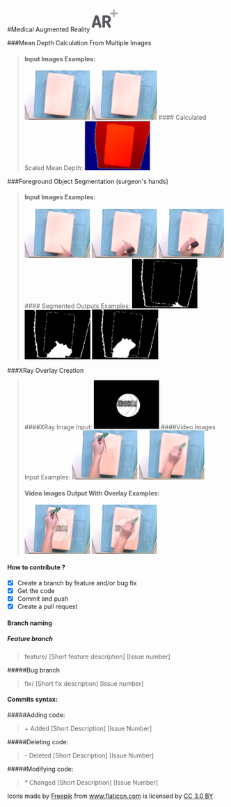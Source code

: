 #Medical Augmented Reality <img src="/augmented-reality.png" width="60" vertical-align="bottom">

###Mean Depth Calculation From Multiple Images
>#### Input Images Examples:
><img src="/Repo_Images/video102.png" width="150" vertical-align="bottom">
><img src="/Repo_Images/video103.png" width="150" vertical-align="bottom">
>#### Calculated Scaled Mean Depth:
><img src="/Repo_Images/mean_depth.PNG" width="150" vertical-align="bottom">

###Foreground Object Segmentation (surgeon's hands)
>#### Input Images Examples:
><img src="/Repo_Images/video252.png" width="150" vertical-align="bottom">
><img src="/Repo_Images/video253.png" width="150" vertical-align="bottom">
><img src="/Repo_Images/video254.png" width="150" vertical-align="bottom">
>#### Segmented Outputs Examples:
><img src="/Repo_Images/mask150.png" width="150" vertical-align="bottom">
><img src="/Repo_Images/mask151.png" width="151" vertical-align="bottom">
><img src="/Repo_Images/mask152.png" width="152" vertical-align="bottom">

###XRay Overlay Creation
>####XRay Image Input:
><img src="/Repo_Images/Xray.png" width="150" vertical-align="bottom">
>####Video Images Input Examples:
><img src="/Repo_Images/video211.png" width="150" vertical-align="bottom">
><img src="/Repo_Images/video217.png" width="150" vertical-align="bottom">
>#### Video Images Output With Overlay Examples:
><img src="/Repo_Images/overlay109.png" width="150" vertical-align="bottom">
><img src="/Repo_Images/overlay115.png" width="150" vertical-align="bottom">

#### How to contribute ?
- [X] Create a branch by feature and/or bug fix
- [X] Get the code
- [X] Commit and push
- [X] Create a pull request

#### Branch naming

##### Feature branch
> feature/ [Short feature description] [Issue number]

#####Bug branch
> fix/ [Short fix description] [Issue number]

#### Commits syntax:

#####Adding code:
> \+ Added [Short Description] [Issue Number]

#####Deleting code:
> \- Deleted [Short Description] [Issue Number]

#####Modifying code:
> \* Changed [Short Description] [Issue Number]


Icons made by <a href="http://www.flaticon.com/authors/freepik" title="Freepik">Freepik</a> from <a href="http://www.flaticon.com" title="Flaticon">www.flaticon.com</a> is licensed by <a href="http://creativecommons.org/licenses/by/3.0/" title="Creative Commons BY 3.0" target="_blank">CC 3.0 BY</a>
